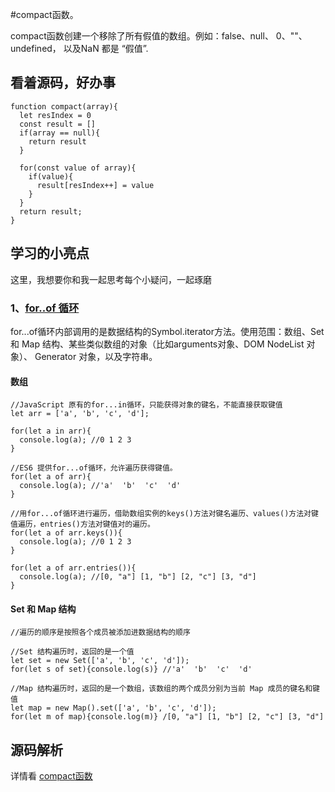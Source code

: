 #compact函数。

compact函数创建一个移除了所有假值的数组。例如：false、null、 0、""、undefined， 以及NaN 都是 “假值”.
         
## 看着源码，好办事
```
function compact(array){
  let resIndex = 0
  const result = []
  if(array == null){
    return result
  }
  
  for(const value of array){
    if(value){
      result[resIndex++] = value
    }
  }
  return result;
}
```
## 学习的小亮点
这里，我想要你和我一起思考每个小疑问，一起琢磨
### 1、[for..of 循环](http://es6.ruanyifeng.com/#docs/iterator#Set-%E5%92%8C-Map-%E7%BB%93%E6%9E%84)
for...of循环内部调用的是数据结构的Symbol.iterator方法。使用范围：数组、Set 和 Map 结构、某些类似数组的对象（比如arguments对象、DOM NodeList 对象）、 Generator 对象，以及字符串。

#### 数组
``` 
//JavaScript 原有的for...in循环，只能获得对象的键名，不能直接获取键值
let arr = ['a', 'b', 'c', 'd'];

for(let a in arr){
  console.log(a); //0 1 2 3
}

//ES6 提供for...of循环，允许遍历获得键值。
for(let a of arr){
  console.log(a); //'a'  'b'  'c'  'd'
}

//用for...of循环进行遍历，借助数组实例的keys()方法对键名遍历、values()方法对键值遍历，entries()方法对键值对的遍历。
for(let a of arr.keys()){
  console.log(a); //0 1 2 3
}

for(let a of arr.entries()){
  console.log(a); //[0, "a"] [1, "b"] [2, "c"] [3, "d"]
}
```
#### Set 和 Map 结构
``` 
//遍历的顺序是按照各个成员被添加进数据结构的顺序

//Set 结构遍历时，返回的是一个值
let set = new Set(['a', 'b', 'c', 'd']);
for(let s of set){console.log(s)} //'a'  'b'  'c'  'd'

//Map 结构遍历时，返回的是一个数组，该数组的两个成员分别为当前 Map 成员的键名和键值
let map = new Map().set(['a', 'b', 'c', 'd']);
for(let m of map){console.log(m)} /[0, "a"] [1, "b"] [2, "c"] [3, "d"]
```


## 源码解析

详情看 [compact函数](https://github.com/JILL1231/lodash/blob/master/compact.js)
